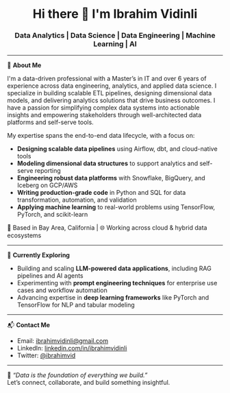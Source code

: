 <h1 align="center">Hi there 👋 I'm Ibrahim Vidinli</h1>
<h3 align="center">Data Analytics | Data Science | Data Engineering | Machine Learning | AI</h3>

---

🎯 **About Me**

I'm a data-driven professional with a Master’s in IT and over 6 years of experience across data engineering, analytics, and applied data science. I specialize in building scalable ETL pipelines, designing dimensional data models, and delivering analytics solutions that drive business outcomes. I have a passion for simplifying complex data systems into actionable insights and empowering stakeholders through well-architected data platforms and self-serve tools.

My expertise spans the end-to-end data lifecycle, with a focus on:

- **Designing scalable data pipelines** using Airflow, dbt, and cloud-native tools
- **Modeling dimensional data structures** to support analytics and self-serve reporting
- **Engineering robust data platforms** with Snowflake, BigQuery, and Iceberg on GCP/AWS
- **Writing production-grade code** in Python and SQL for data transformation, automation, and validation
- **Applying machine learning** to real-world problems using TensorFlow, PyTorch, and scikit-learn

📍 Based in Bay Area, California | 🌐 Working across cloud & hybrid data ecosystems

---

🧠 **Currently Exploring**

- Building and scaling **LLM-powered data applications**, including RAG pipelines and AI agents
- Experimenting with **prompt engineering techniques** for enterprise use cases and workflow automation
- Advancing expertise in **deep learning frameworks** like PyTorch and TensorFlow for NLP and tabular modeling

---

📬 **Contact Me**

- Email: [ibrahimvidinli@gmail.com](mailto:ibrahimvidinli@gmail.com)
- LinkedIn: [linkedin.com/in/ibrahimvidinli](https://linkedin.com/in/ibrahimvidinli)
- Twitter: [@ibrahimvid](https://twitter.com/ibrahimvid)

---

🌱 _“Data is the foundation of everything we build.”_  
Let’s connect, collaborate, and build something insightful.
